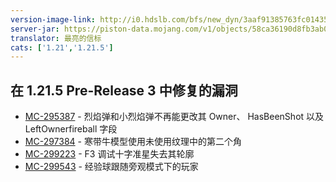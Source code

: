 ```yaml
---
version-image-link: http://i0.hdslb.com/bfs/new_dyn/3aaf91385763fc014357774a8b60df8d558830935.png
server-jar: https://piston-data.mojang.com/v1/objects/58ca36190d8fb3ab0b6af0fc4fa9b3604a463eac/server.jar
translator: 最亮的信标
cats: ['1.21','1.21.5']
---
```

## 在 1.21.5 Pre-Release 3 中修复的漏洞
* [MC-295387](https://bugs.mojang.com/browse/MC-295387) - 烈焰弹和小烈焰弹不再能更改其 Owner、 HasBeenShot 以及 LeftOwnerfireball 字段
* [MC-297384](https://bugs.mojang.com/browse/MC-297384) - 寒带牛模型使用未使用纹理中的第二个角
* [MC-299223](https://bugs.mojang.com/browse/MC-299223) - F3 调试十字准星失去其轮廓
* [MC-299543](https://bugs.mojang.com/browse/MC-299543) - 经验球跟随旁观模式下的玩家
